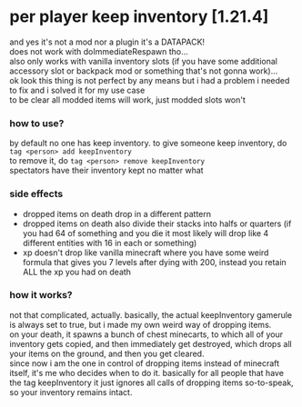 # per player keep inventory [1.21.4]
and yes it's not a mod nor a plugin it's a DATAPACK!<br>
does not work with doImmediateRespawn tho...<br>
also only works with vanilla inventory slots (if you have some additional accessory slot or backpack mod or something that's not gonna work)...<br>
ok look this thing is not perfect by any means but i had a problem i needed to fix and i solved it for my use case<br>
to be clear all modded items will work, just modded slots won't

### how to use?
by default no one has keep inventory. to give someone keep inventory, do `tag <person> add keepInventory`<br>
to remove it, do `tag <person> remove keepInventory`<br>
spectators have their inventory kept no matter what

### side effects
- dropped items on death drop in a different pattern
- dropped items on death also divide their stacks into halfs or quarters (if you had 64 of something and you die it most likely will drop like 4 different entities with 16 in each or something)
- xp doesn't drop like vanilla minecraft where you have some weird formula that gives you 7 levels after dying with 200, instead you retain ALL the xp you had on death

### how it works?
not that complicated, actually. basically, the actual keepInventory gamerule is always set to true, but i made my own weird way of dropping items.<br>
on your death, it spawns a bunch of chest minecarts, to which all of your inventory gets copied, and then immediately get destroyed, which drops all your items on the ground, and then you get cleared.<br>
since now i am the one in control of dropping items instead of minecraft itself, it's me who decides when to do it. basically for all people that have the tag keepInventory it just ignores all calls of dropping items so-to-speak, so your inventory remains intact.

